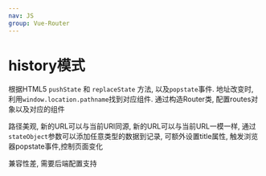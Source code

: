 ```yaml
---
nav: JS
group: Vue-Router
---
```


# history模式

根据HTML5 `pushState` 和 `replaceState` 方法, 以及`popstate`事件. 地址改变时, 利用`window.location.pathname`找到对应组件. 通过构造Router类, 配置routes对象以及对应的组件

路径美观, 新的URL可以与当前URl同源, 新的URL可以与当前URL一模一样, 通过`stateObject`参数可以添加任意类型的数据到记录, 可额外设置title属性, 触发浏览器popstate事件,控制页面变化

兼容性差, 需要后端配置支持

